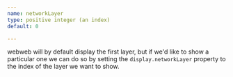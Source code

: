 ```yaml
---
name: networkLayer
type: positive integer (an index)
default: 0

---
```


webweb will by default display the first layer, but if we'd like to show a particular one we can do so by setting the `display.networkLayer` property to the index of the layer we want to show.
